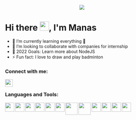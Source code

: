 <p align="center"><img src="https://user-images.githubusercontent.com/72591998/148253294-002f0e33-5459-47a4-b9f1-1e9526b73924.gif" /></p>

# Hi there <img src="https://media.giphy.com/media/hvRJCLFzcasrR4ia7z/giphy.gif" width="30px">, I'm Manas

- 🌱 I’m currently learning everything 🤣
- 👯 I’m looking to collaborate with companies for internship
- 🥅 2022 Goals: Learn more about NodeJS
- ⚡ Fun fact: I love to draw and play badminton

### Connect with me:

<a href="https://www.linkedin.com/in/manas-purohit-217560220/"><img align="left" src="https://user-images.githubusercontent.com/72591998/148229773-ad8d4415-7433-4d9a-a243-5c82f5733ebd.png" width="25px" /></a>

<br/>

### Languages and Tools:

<img align="left" src="https://user-images.githubusercontent.com/72591998/148240552-4f4a2579-73c1-4c77-a0af-4da9a8f56ea6.png" width="30px"/>
<img align="left" src="https://user-images.githubusercontent.com/72591998/148240634-2d78274f-596e-4c6a-843a-ec42ef8fef3a.png" width="30px"/>
<img align="left" src="https://user-images.githubusercontent.com/72591998/148240686-6bd2a305-6e7a-495d-ac8a-035749dc7ffb.png" width="30px"/>
<img align="left" src="https://user-images.githubusercontent.com/72591998/148240853-df2f4bc6-8ae4-4ee5-9fa7-6e03584a3573.png" width="30px"/>
<img align="left" src="https://user-images.githubusercontent.com/72591998/148240890-a2f95f14-000e-4149-9ccc-6fac07eb3dda.png" width="30px"/>
<img align="left" src="https://user-images.githubusercontent.com/72591998/148240894-012dcf0b-dacc-4b89-920f-849e7eed66fb.png" width="30px"/>
<img align="left" src="https://user-images.githubusercontent.com/72591998/148240913-5c6e2f88-7095-4672-9d0d-04670ec7e236.png" width="40px"/>
<img align="left" src="https://user-images.githubusercontent.com/72591998/148240923-1acf2abe-ed9f-4fb8-b76f-6192bf78cd4a.png" width="40px"/>
<img align="left" src="https://user-images.githubusercontent.com/72591998/148240936-056f7881-7055-4db2-9b60-b6e03ba2e0d8.png" width="30px"/>
<img align="left" src="https://user-images.githubusercontent.com/72591998/148240962-61381785-8257-4302-a9d9-0df21c84eab1.png" width="30px"/>
<img align="left" src="https://user-images.githubusercontent.com/72591998/148240975-026db7c5-87cc-421b-9961-6bb65c72dc37.png" width="30px"/>
<img align="left" src="https://user-images.githubusercontent.com/72591998/148246394-326de840-aaf1-4aef-9129-e6ea7348f025.png" width="30px"/>

<br />
<br />

[website]: https://codeSTACKr.com